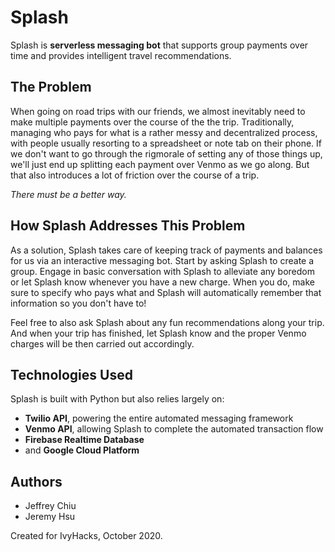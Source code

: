 # Splash

Splash is **serverless messaging bot** that supports group payments over time and provides intelligent travel recommendations. 

## The Problem

When going on road trips with our friends, we almost inevitably need to make multiple payments over the course of the the trip. Traditionally, managing who pays for what is a rather messy and decentralized process, with people usually resorting to a spreadsheet or note tab on their phone. If we don't want to go through the rigmorale of setting any of those things up, we'll just end up splitting each payment over Venmo as we go along. But that also introduces a lot of friction over the course of a trip. 

*There must be a better way.*

## How Splash Addresses This Problem

As a solution, Splash takes care of keeping track of payments and balances for us via an interactive messaging bot. Start by asking Splash to create a group. Engage in basic conversation with Splash to alleviate any boredom or let Splash know whenever you have a new charge. When you do, make sure to specify who pays what and Splash will automatically remember that information so you don't have to!

Feel free to also ask Splash about any fun recommendations along your trip. And when your trip has finished, let Splash know and the proper Venmo charges will be then carried out accordingly.

## Technologies Used

Splash is built with Python but also relies largely on:
* **Twilio API**, powering the entire automated messaging framework
* **Venmo API**, allowing Splash to complete the automated transaction flow
* **Firebase Realtime Database**
* and **Google Cloud Platform**

## Authors
* Jeffrey Chiu
* Jeremy Hsu

Created for IvyHacks, October 2020.
